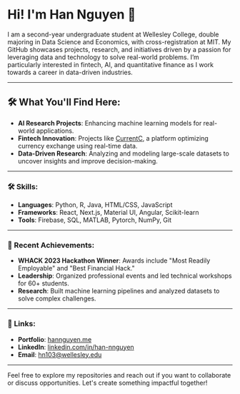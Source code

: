<!--
**hanxngn05/hanxngn05** is a ✨ _special_ ✨ repository because its `README.md` (this file) appears on your GitHub profile.
-->

# Hi! I'm Han Nguyen 👋

I am a second-year undergraduate student at Wellesley College, double majoring in Data Science and Economics, with cross-registration at MIT. My GitHub showcases projects, research, and initiatives driven by a passion for leveraging data and technology to solve real-world problems. I’m particularly interested in fintech, AI, and quantitative finance as I work towards a career in data-driven industries.

---

## 🛠 What You'll Find Here:
- **AI Research Projects**: Enhancing machine learning models for real-world applications.
- **Fintech Innovation**: Projects like [CurrentC](http://currentc.wiki), a platform optimizing currency exchange using real-time data.
- **Data-Driven Research**: Analyzing and modeling large-scale datasets to uncover insights and improve decision-making.

---

### 🛠 Skills:
- **Languages**: Python, R, Java, HTML/CSS, JavaScript
- **Frameworks**: React, Next.js, Material UI, Angular, Scikit-learn
- **Tools**: Firebase, SQL, MATLAB, Pytorch, NumPy, Git

---

### 🌟 Recent Achievements:
- **WHACK 2023 Hackathon Winner**: Awards include "Most Readily Employable" and "Best Financial Hack."
- **Leadership**: Organized professional events and led technical workshops for 60+ students.
- **Research**: Built machine learning pipelines and analyzed datasets to solve complex challenges.

---


### 🔗 Links:
- **Portfolio**: [hannguyen.me](https://hannguyen.me/)
- **LinkedIn**: [linkedin.com/in/han-nnguyen](https://www.linkedin.com/in/han-nnguyen)
- **Email**: hn103@wellesley.edu

---

Feel free to explore my repositories and reach out if you want to collaborate or discuss opportunities. Let's create something impactful together!
